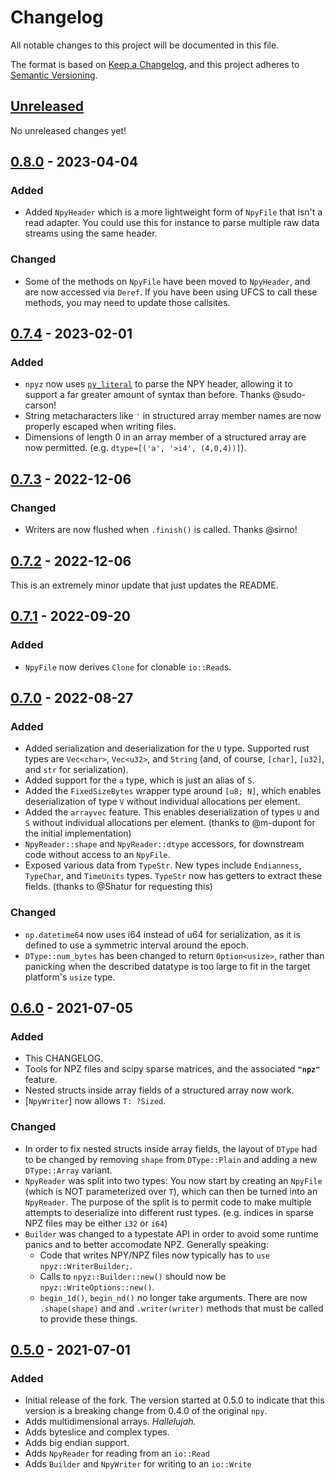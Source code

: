 # Changelog
All notable changes to this project will be documented in this file.

The format is based on [Keep a Changelog](https://keepachangelog.com/en/1.0.0/),
and this project adheres to [Semantic Versioning](https://semver.org/spec/v2.0.0.html).

## [Unreleased]

No unreleased changes yet!

## [0.8.0] - 2023-04-04

### Added
- Added `NpyHeader` which is a more lightweight form of `NpyFile` that isn't a read adapter.  You could use this for instance to parse multiple raw data streams using the same header.

### Changed
- Some of the methods on `NpyFile` have been moved to `NpyHeader`, and are now accessed via `Deref`. If you have been using UFCS to call these methods, you may need to update those callsites.

## [0.7.4] - 2023-02-01

### Added
- `npyz` now uses [`py_literal`](https://crates.io/crates/py_literal) to parse the NPY header, allowing it to support a far greater amount of syntax than before.  Thanks @sudo-carson!
- String metacharacters like `'` in structured array member names are now properly escaped when writing files.
- Dimensions of length 0 in an array member of a structured array are now permitted. (e.g. `dtype=[('a', '>i4', (4,0,4))]`).

## [0.7.3] - 2022-12-06

### Changed
* Writers are now flushed when `.finish()` is called.  Thanks @sirno!

## [0.7.2] - 2022-12-06

This is an extremely minor update that just updates the README.

## [0.7.1] - 2022-09-20

### Added
- `NpyFile` now derives `Clone` for clonable `io::Read`s.

## [0.7.0] - 2022-08-27
### Added
- Added serialization and deserialization for the `U` type.
  Supported rust types are `Vec<char>`, `Vec<u32>`, and `String`
  (and, of course, `[char]`, `[u32]`, and `str` for serialization).
- Added support for the `a` type, which is just an alias of `S`.
- Added the `FixedSizeBytes` wrapper type around `[u8; N]`, which enables
  deserialization of type `V` without individual allocations per element.
- Added the `arrayvec` feature.  This enables deserialization of
  types `U` and `S` without individual allocations per element.
  (thanks to @m-dupont for the initial implementation)
- `NpyReader::shape` and `NpyReader::dtype` accessors, for downstream code without
  access to an `NpyFile`.
- Exposed various data from `TypeStr`.  New types include `Endianness`, `TypeChar`,
  and `TimeUnits` types. `TypeStr` now has getters to extract these fields.
  (thanks to @Shatur for requesting this)

### Changed
- `np.datetime64` now uses i64 instead of u64 for serialization, as it is
  defined to use a symmetric interval around the epoch.
- `DType::num_bytes` has been changed to return `Option<usize>`, rather than panicking when
  the described datatype is too large to fit in the target platform's `usize` type.

## [0.6.0] - 2021-07-05
### Added
- This CHANGELOG.
- Tools for NPZ files and scipy sparse matrices, and the associated **`"npz"`** feature.
- Nested structs inside array fields of a structured array now work.
- [`NpyWriter`] now allows `T: ?Sized`.

### Changed
- In order to fix nested structs inside array fields, the layout of `DType` had to be changed
  by removing `shape` from `DType::Plain` and adding a new `DType::Array` variant.
- `NpyReader` was split into two types:  You now start by creating an `NpyFile` (which is NOT
  parameterized over `T`), which can then be turned into an `NpyReader`.  The purpose of the
  split is to permit code to make multiple attempts to deserialize into different rust types.
  (e.g. indices in sparse NPZ files may be either `i32` or `i64`)
- `Builder` was changed to a typestate API in order to avoid some runtime panics and to better accomodate NPZ.
  Generally speaking:
  - Code that writes NPY/NPZ files now typically has to `use npyz::WriterBuilder;`.
  - Calls to `npyz::Builder::new()` should now be `npyz::WriteOptions::new()`.
  - `begin_1d()`, `begin_nd()` no longer take arguments.  There are now `.shape(shape)` and
    and `.writer(writer)` methods that must be called to provide these things.

## [0.5.0] - 2021-07-01
### Added
- Initial release of the fork.  The version started at 0.5.0 to indicate that this
  version is a breaking change from 0.4.0 of the original `npy`.
- Adds multidimensional arrays.  *Hallelujah.*
- Adds byteslice and complex types.
- Adds big endian support.
- Adds `NpyReader` for reading from an `io::Read`
- Adds `Builder` and `NpyWriter` for writing to an `io::Write`

[Unreleased]: https://github.com/ExpHP/npyz/compare/0.8.0...HEAD
[0.8.0]: https://github.com/ExpHP/npyz/compare/0.7.4...0.8.0
[0.7.4]: https://github.com/ExpHP/npyz/compare/0.7.3...0.7.4
[0.7.3]: https://github.com/ExpHP/npyz/compare/0.7.2...0.7.3
[0.7.2]: https://github.com/ExpHP/npyz/compare/0.7.1...0.7.2
[0.7.1]: https://github.com/ExpHP/npyz/compare/0.7.0...0.7.1
[0.7.0]: https://github.com/ExpHP/npyz/compare/0.6.0...0.7.0
[0.6.0]: https://github.com/ExpHP/npyz/compare/0.5.0...0.6.0
[0.5.0]: https://github.com/ExpHP/npyz/compare/upstream-0.4.0...0.5.0
